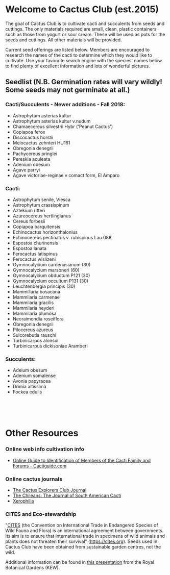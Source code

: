 # Welcome to Cactus Club (est.2015)

The goal of Cactus Club is to cultivate cacti and succulents from seeds and cuttings. The only materials required are small, clean, plastic containers such as those from yogurt or sour cream. These will be used as pots for the seeds and cuttings. All other materials will be provided.

Current seed offerings are listed below. Members are encouraged to research the names of the cacti to determine which they would like to cultivate. Use your favourite search engine with the species' names below to find plenty of excellent information and lots of wonderful pictures.

## Seedlist (N.B. Germination rates will vary wildly! Some seeds may not germinate at all.)

### Cacti/Succulents - Newer additions - Fall 2018:

- Astrophytum asterias kultur
- Astrophytum asterias kultur v.nudum
- Chamaecereus silvestrii Hybr ('Peanut Cactus')
- Copiapoa ferox
- Discocactus horstii
- Melocactus zehnteri HU161
- Obregonia denegrii
- Pachycereus pringlei
- Pereskia aculeata
- Adenium obesum
- Agave parryi
- Agave victoriae-reginae v comact form, El Amparo

### Cacti:

- Astrophytum senile, Viesca
- Astrophytum crassispinum
- Aztekium ritteri
- Azureocereus hertlingianus
- Cereus forbesii
- Copiapoa barquitensis
- Echinocactus horizonthalonius
- Echinocereus pectinatus v. rubispinus Lau 088
- Espostoa churinensis
- Espostoa lanata
- Ferocactus latispinus
- Ferocactus wislizeni
- Gymnocalycium cardenasianum (30)
- Gymnocalycium marsoneri (60)
- Gymnocalycium obductum P121 (30)
- Gymnocalycium occultum P131 (30)
- Leuchtenbergia principis (30)
- Mammillaria bosacana
- Mammilaria carmenae 
- Mammilaria gracilis
- Mammilaria heyderi 
- Mammilaria plumosa
- Neoraimondia roseiflora
- Obregonia denegrii
- Pilocereus azureus
- Sulcorebutia rauschi
- Turbinicarpus alonsoi
- Turbinicarpus dickisoniae Aramberi

### Succulents:

- Adeium obesum
- Adenium somalense
- Avonia papyracea
- Drimia altissima
- Fockea edulis


<BR>
<BR>
<BR>


# Other Resources

### Online web info cultivation info

- [Online Guide to Identification of Members of the Cacti Family and Forums - Cactiguide.com](http://cactiguide.com/)

### Online cactus journals

- [The Cactus Explorers Club Journal](http://www.cactusexplorers.org.uk/journal1.htm)
- [ The Chileans: The Journal of South American Cacti](http://www.cactusexplorers.org.uk/Chileans_home.htm)
- [Xerophilia](http://xerophilia.ro/)

### CITES and Eco-stewardship

"[CITES](https://cites.org) (the Convention on International Trade in Endangered Species of Wild Fauna and Flora) is an international agreement between governments. Its aim is to ensure that international trade in specimens of wild animals and plants does not threaten their survival" (https://cites.org). Seeds used in Cactus Club have been obtained from sustainable garden centres, not the wild.

Additional information can be found in [this presentation](http://assets.kew.org/files/CITES%20%26%20Cacti%202012.pdf) from the Royal Botanical Gardens (KEW).

